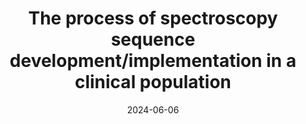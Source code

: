 ---
title: "The process of spectroscopy sequence development/implementation in a clinical population"
type: Seminar
speaker: Niels de Joode (Concordia University)
date: 2024-06-06
location: EV and online
---